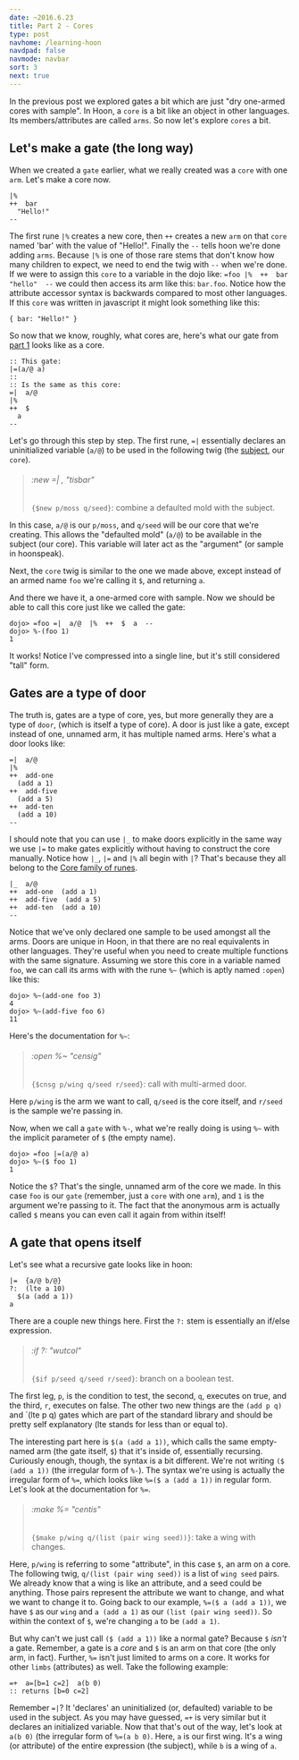 ```yaml
---
date: ~2016.6.23
title: Part 2 - Cores
type: post
navhome: /learning-hoon
navdpad: false
navmode: navbar
sort: 3
next: true
---
```


In the previous post we explored gates a bit which are just "dry one-armed cores with sample". In Hoon, a `core` is a bit like an object in other languages. Its members/attributes are called `arms`. So now let's explore `cores` a bit.

## Let's make a gate (the long way)

When we created a `gate` earlier, what we really created was a `core` with one `arm`. Let's make a core now.

```
|%
++  bar
  "Hello!"
--
```

The first rune `|%` creates a new core, then `++` creates a new `arm` on that `core` named 'bar' with the value of "Hello!". Finally the `--` tells hoon we're done adding `arms`. Because `|%` is one of those rare stems that don't know how many children to expect, we need to end the twig with `--` when we're done. If we were to assign this `core` to a variable in the dojo like: `=foo |%  ++  bar  "hello"  --` we could then access its arm like this: `bar.foo`. Notice how the attribute accessor syntax is backwards compared to most other languages. If this `core` was written in javascript it might look something like this:

```
{ bar: "Hello!" }
```

So now that we know, roughly, what cores are, here's what our gate from [part 1](/part-1) looks like as a core.

```
:: This gate:
|=(a/@ a)
::
:: Is the same as this core:
=|  a/@
|%
++  $
  a
--
```

Let's go through this step by step. The first rune, `=|` essentially declares an uninitialized variable (`a/@`) to be used in the following twig (the [subject](/part-3), our `core`).

> ###### :new =| , "tisbar"
> `{$new p/moss q/seed}`: combine a defaulted mold with the subject.

In this case, `a/@` is our `p/moss`, and `q/seed` will be our core that we're creating. This allows the "defaulted mold" (`a/@`) to be available in the subject (our core). This variable will later act as the "argument" (or sample in hoonspeak).

Next, the `core` twig is similar to the one we made above, except instead of an armed name `foo` we're calling it `$`, and returning `a`.

And there we have it, a one-armed core with sample. Now we should be able to call this core just like we called the gate:

```
dojo> =foo =|  a/@  |%  ++  $  a  --
dojo> %-(foo 1)
1
```

It works! Notice I've compressed into a single line, but it's still considered "tall" form.

## Gates are a type of door

The truth is, gates are a type of core, yes, but more generally they are a type of `door`, (which is itself a type of core). A door is just like a gate, except instead of one, unnamed arm, it has multiple named arms. Here's what a door looks like:

```
=|  a/@
|%
++  add-one
  (add a 1)
++  add-five
  (add a 5)
++  add-ten
  (add a 10)
--
```

I should note that you can use `|_` to make doors explicitly in the same way we use `|=` to make gates explicitly without having to construct the core manually. Notice how `|_`, `|=` and `|%` all begin with `|`? That's because they all belong to the [Core family of runes](http://urbit.org/docs/hoon/twig/bar-core/).

```
|_  a/@
++  add-one  (add a 1)
++  add-five  (add a 5)
++  add-ten  (add a 10)
--
```

Notice that we've only declared one sample to be used amongst all the arms. Doors are unique in Hoon, in that there are no real equivalents in other languages. They're useful when you need to create multiple functions with the same signature. Assuming we store this core in a variable named `foo`, we can call its arms with with the rune `%~` (which is aptly named `:open`) like this:

```
dojo> %~(add-one foo 3)
4
dojo> %~(add-five foo 6)
11
```

Here's the documentation for `%~`:

> ###### :open %~ "censig"
> `{$cnsg p/wing q/seed r/seed}`: call with multi-armed door.

Here `p/wing` is the arm we want to call, `q/seed` is the core itself, and `r/seed` is the sample we're passing in.

Now, when we call a `gate` with `%-`, what we're really doing is using `%~` with the implicit parameter of `$` (the empty name).

```
dojo> =foo |=(a/@ a)
dojo> %~($ foo 1)
1
```

Notice the `$`? That's the single, unnamed arm of the core we made. In this case `foo` is our `gate` (remember, just a `core` with one `arm`), and `1` is the argument we're passing to it. The fact that the anonymous arm is actually called `$` means you can even call it again from within itself!

## A gate that opens itself

Let's see what a recursive gate looks like in hoon:

```
|=  {a/@ b/@}
?:  (lte a 10)
  $(a (add a 1))
a
```

There are a couple new things here. First the `?:` stem is essentially an if/else expression.

> ###### :if ?: "wutcol"
> `{$if p/seed q/seed r/seed}`: branch on a boolean test.

The first leg, `p`, is the condition to test, the second, `q`,  executes on true, and the third, `r`, executes on false. The other two new things are the `(add p q)` and `(lte p q) gates which are part of the standard library and should be pretty self explanatory (lte stands for less than or equal to).

The interesting part here is `$(a (add a 1))`, which calls the same empty-named arm (the gate itself, `$`) that it's inside of, essentially recursing. Curiously enough, though, the syntax is a bit different. We're not writing `($ (add a 1))` (the irregular form of `%-`). The syntax we're using is actually the irregular form of `%=`, which looks like `%=($ a (add a 1))` in regular form. Let's look at the documentation for `%=`.

> ###### :make %= "centis"
> `{$make p/wing q/(list (pair wing seed))}`: take a wing with changes.

Here, `p/wing` is referring to some "attribute", in this case `$`, an arm on a core. The following twig, `q/(list (pair wing seed))` is a list of `wing seed` pairs. We already know that a wing is like an attribute, and a seed could be anything. Those pairs represent the attribute we want to change, and what we want to change it to. Going back to our example, `%=($ a (add a 1))`, we have `$` as our `wing` and `a (add a 1)` as our `(list (pair wing seed))`. So within the context of `$`, we're changing `a` to be `(add a 1)`.

But why can't we just call `($ (add a 1))` like a normal gate? Because `$` *isn't* a gate. Remember, a gate is a *core* and `$` is an arm on that core (the only arm, in fact). Further, `%=` isn't just limited to arms on a core. It works for other `limbs` (attributes) as well. Take the following example:

```
=+  a=[b=1 c=2]  a(b 0)
:: returns [b=0 c=2]
```

Remember `=|`? It 'declares' an uninitialized (or, defaulted) variable to be used in the subject. As you may have guessed, `=+` is very similar but it declares an initialized variable. Now that that's out of the way, let's look at `a(b 0)` (the irregular form of `%=(a b 0)`. Here, `a` is our first wing. It's a wing (or attribute) of the entire expression (the subject), while `b` is a wing of `a`.
